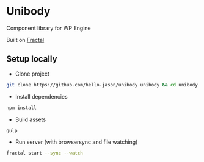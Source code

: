 # Unibody

Component library for WP Engine

Built on [Fractal](http://fractal.build)

## Setup locally

* Clone project

```bash
git clone https://github.com/hello-jason/unibody unibody && cd unibody
```

* Install dependencies

```bash
npm install
```

* Build assets

```bash
gulp
```

* Run server (with browsersync and file watching)

```bash
fractal start --sync --watch
```
